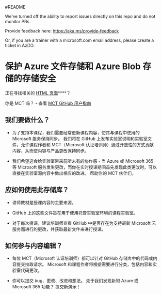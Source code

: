 #README

We've turned off the ability to report issues directly on this repo and do not monitor PRs.

Provide feedback here: https://aka.ms/provide-feedback

Or, if you are a trainer with a microsoft.com email address, please create a ticket in AzDO.

# 保护 Azure 文件存储和 Azure Blob 存储的存储安全

正在寻找相关的 [HTML 页面](https://microsoftlearning.github.io/Secure-storage-for-Azure-Files-and-Azure-Blob-Storage/)****？

你是 MCT 吗？ - 查看 [MCT GitHub 用户指南](https://microsoftlearning.github.io/MCT-User-Guide/)

## 我们要做什么？

- 为了支持本课程，我们需要经常更新课程内容，使其与课程中使用的 Microsoft 服务保持同步。 我们将在 GitHub 上发布实验室说明和实验室文件，允许课程作者和 MCT（Microsoft 认证培训师）通过开放性的方式贡献内容，从而使内容与产品更改保持同步。

- 我们希望这会给实验室带来前所未有的协作感 - 当 Azure 或 Microsoft 365 等 Microsoft 服务发生更改，而你在实时授课期间首先发现此类更改时，可以直接在实验室源内容中做出相应的改进。 帮助你的 MCT 伙伴们。

## 应如何使用此存储库？

- 讲师教材是授课内容的主要来源。

- GitHub 上的这些文件旨在用于使用托管实验室环境的课程实验室。

- 对于每次授课，建议培训师查看 GitHub 中是否存在为支持最新 Microsoft 云服务而进行的更改，并获取最新文件来进行授课。

## 如何参与内容编辑？

- 每位 MCT（Microsoft 认证培训师）都可以针对 GitHub 存储库中的代码或内容提交拉取请求。 Microsoft 和课程作者将根据需要进行分类，包括内容和实验室代码更改。

- 你可以提交 bug、更改、改进和想法。 先于我们发现新的 Azure 或 Microsoft 365 功能？ 提交新演示！
